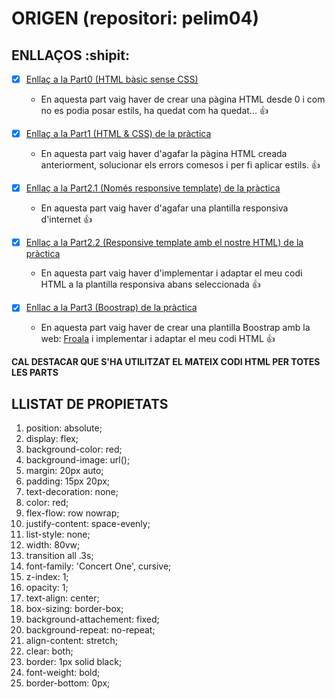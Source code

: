 # ORIGEN (repositori: pelim04)
## ENLLAÇOS :shipit:
- [x] [Enllaç a la Part0 (HTML bàsic sense CSS)](https://morelluque.github.io/pelim04/v0/)

  - En aquesta part vaig haver de crear una pàgina HTML desde 0 i com no es podia posar estils, ha quedat com ha quedat... :+1:

- [x] [Enllaç a la Part1 (HTML & CSS) de la pràctica](https://morelluque.github.io/pelim04/v1/)

  - En aquesta part vaig haver d'agafar la pàgina HTML creada anteriorment, solucionar els errors comesos i per fi aplicar estils. :+1:

- [x] [Enllaç a la Part2.1 (Només responsive template) de la pràctica](https://morelluque.github.io/pelim04/v2/v2.1/)

  - En aquesta part vaig haver d'agafar una plantilla responsiva d'internet :+1:

- [x] [Enllaç a la Part2.2 (Responsive template amb el nostre HTML) de la pràctica](https://morelluque.github.io/pelim04/v2/v2.2/)

  - En aquesta part vaig haver d'implementar i adaptar el meu codi HTML a la plantilla responsiva abans seleccionada :+1:

- [x] [Enllac a la Part3 (Boostrap) de la pràctica](https://morelluque.github.io/pelim04/v3/)

  - En aquesta part vaig haver de crear una plantilla Boostrap amb la web: [Froala](https://froala.com/pages/demo/) i implementar i adaptar el meu codi HTML :+1:
  
**CAL DESTACAR QUE S'HA UTILITZAT EL MATEIX CODI HTML PER TOTES LES PARTS**

## LLISTAT DE PROPIETATS

  1. position: absolute;
  2. display: flex;
  3. background-color: red;
  4. background-image: url();
  5. margin: 20px auto;
  6. padding: 15px 20px;
  7. text-decoration: none;
  8. color: red;
  9. flex-flow: row nowrap;
  10. justify-content: space-evenly;
  11. list-style: none;
  12. width: 80vw;
  13. transition all .3s;
  14. font-family: 'Concert One', cursive;
  15. z-index: 1;
  16. opacity: 1;
  17. text-align: center;
  18. box-sizing: border-box;
  19. background-attachement: fixed;
  20. background-repeat: no-repeat;
  21. align-content: stretch;
  22. clear: both;
  23. border: 1px solid black;
  24. font-weight: bold;
  25. border-bottom: 0px;

